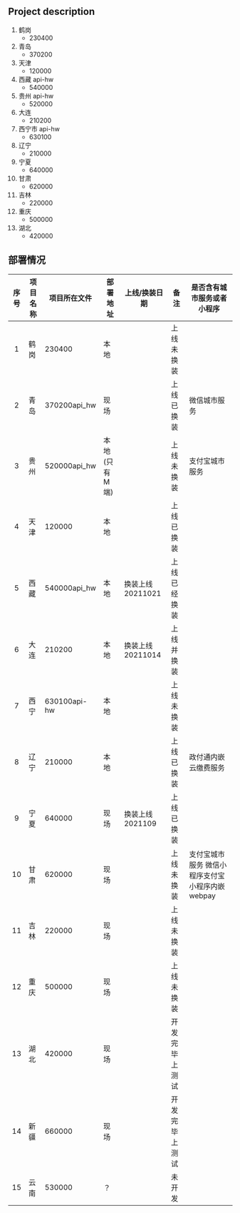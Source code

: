 ## Project description

1. 鹤岗
   - 230400
2. 青岛
   - 370200
3. 天津
   - 120000
4. 西藏 api-hw
   - 540000
5. 贵州 api-hw
   - 520000
6. 大连
   - 210200
7. 西宁市 api-hw
   - 630100
8. 辽宁
   - 210000
9. 宁夏
   - 640000
10. 甘肃
    - 620000
11. 吉林
    - 220000
12. 重庆
    - 500000
13. 湖北
    - 420000

## 部署情况

| 序号 | 项目名称 | 项目所在文件 | 部署地址        | 上线/换装日期     | 备注           | 是否含有城市服务或者小程序                       |
| :--: | -------- | ------------ | --------------- | ----------------- | -------------- | ------------------------------------------------ |
|  1   | 鹤岗     | 230400       | 本地            |                   | 上线未换装     |
|  2   | 青岛     | 370200api_hw | 现场            |                   | 上线已换装     | 微信城市服务                                     |
|  3   | 贵州     | 520000api_hw | 本地(只有 M 端) |                   | 上线未换装     | 支付宝城市服务                                   |
|  4   | 天津     | 120000       | 本地            |                   | 上线已换装     |
|  5   | 西藏     | 540000api_hw | 本地            | 换装上线 20211021 | 上线已经换装   |
|  6   | 大连     | 210200       | 本地            | 换装上线 20211014 | 上线并换装     |
|  7   | 西宁     | 630100api-hw | 本地            |                   | 上线未换装     |
|  8   | 辽宁     | 210000       | 本地            |                   | 上线已换装     | 政付通内嵌云缴费服务                             |
|  9   | 宁夏     | 640000       | 现场            | 换装上线 2021109  | 上线已换装     |
|  10  | 甘肃     | 620000       | 现场            |                   | 上线未换装     | 支付宝城市服务 微信小程序支付宝小程序内嵌 webpay |
|  11  | 吉林     | 220000       | 现场            |                   | 上线未换装     |
|  12  | 重庆     | 500000       | 现场            |                   | 上线未换装     |                                                  |
|  13  | 湖北     | 420000       | 现场            |                   | 开发完毕上测试 |
|  14  | 新疆     | 660000       | 现场            |                   | 开发完毕上测试 |                                                  |
|  15  | 云南     | 530000       | ？              |                   | 未开发         |                                                  |

